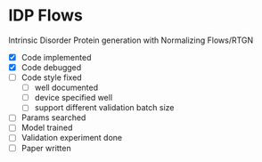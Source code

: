 # IDP Flows

Intrinsic Disorder Protein generation with Normalizing Flows/RTGN

- [x] Code implemented
- [x] Code debugged
- [ ] Code style fixed
  - [ ] well documented
  - [ ] device specified well
  - [ ] support different validation batch size
- [ ] Params searched
- [ ] Model trained
- [ ] Validation experiment done
- [ ] Paper written
